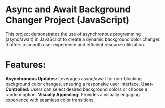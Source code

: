 # Async and Await Background Changer Project (JavaScript)

This project demonstrates the use of asynchronous programming (async/await) in JavaScript to create a dynamic background color changer. It offers a smooth user experience and efficient resource utilization.

# Features:

**Asynchronous Updates:** Leverages async/await for non-blocking background color changes, ensuring a responsive user interface.
**User-Controlled:** Users can select desired background colors or choose a random option.
**Visually Appealing:** Provides a visually engaging experience with seamless color transitions.